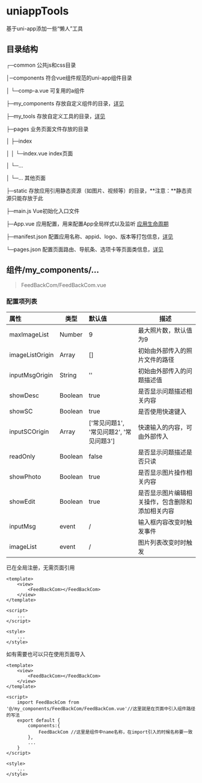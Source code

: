 # uniappTools
基于uni-app添加一些“懒人”工具

## 目录结构

┌─common                  公共js和css目录

│─components            符合vue组件规范的uni-app组件目录

│  └─comp-a.vue         可复用的a组件 

├─my_components     存放自定义组件的目录，[详见](https://uniapp.dcloud.io/component/web-view) 

├─my_tools             存放自定义工具的目录，[详见](https://uniapp.dcloud.io/platform?id=整体目录条件编译) 

├─pages                  业务页面文件存放的目录 

│  ├─index 

│  │  └─index.vue       index页面 

│  └─... 

│     └─...        			   其他页面 

├─static                存放应用引用静态资源（如图片、视频等）的目录，**注意：**静态资源只能存放于此 

├─main.js             Vue初始化入口文件 

├─App.vue               应用配置，用来配置App全局样式以及监听 [应用生命周期](https://uniapp.dcloud.io/collocation/frame/lifecycle?id=应用生命周期) 

├─manifest.json         配置应用名称、appid、logo、版本等打包信息，[详见](https://uniapp.dcloud.io/collocation/manifest) 

└─pages.json            配置页面路由、导航条、选项卡等页面类信息，[详见](https://uniapp.dcloud.io/collocation/pages)

## 组件/my_components/...

> FeedBackCom/FeedBackCom.vue

### 配置项列表

| 属性            | 类型    | 默认值                                  | 描述                                             |
| :-------------- | ------- | :-------------------------------------- | ------------------------------------------------ |
| maxImageList    | Number  | 9                                       | 最大照片数，默认值为9                            |
| imageListOrigin | Array   | []                                      | 初始由外部传入的照片文件的路径                   |
| inputMsgOrigin  | String  | ''                                      | 初始由外部传入的问题描述值                       |
| showDesc        | Boolean | true                                    | 是否显示问题描述相关内容                         |
| showSC          | Boolean | true                                    | 是否使用快速键入                                 |
| inputSCOrigin   | Array   | ['常见问题1', '常见问题2', '常见问题3'] | 快速输入的内容，可由外部传入                     |
| readOnly        | Boolean | false                                   | 是否显示问题描述是否只读                         |
| showPhoto       | Boolean | true                                    | 是否显示图片操作相关内容                         |
| showEdit        | Boolean | true                                    | 是否显示图片编辑相关操作，包含删除和添加相关内容 |
| inputMsg        | event   | /                                       | 输入框内容改变时触发事件                         |
| imageList       | event   | /                                       | 图片列表改变时时触发                             |

已在全局注册，无需页面引用

```vue
<template>
	<view>
        <FeedBackCom></FeedBackCom>
	</view>
</template>

<script>
	...
</script>

<style>
	...
</style>
```

如有需要也可以只在使用页面导入

```vue
<template>
	<view>
        <FeedBackCom></FeedBackCom>
	</view>
</template>

<script>
    import FeedBackCom from '@/my_components/FeedBackCom/FeedBackCom.vue'//这里就是在页面中引入组件路径的写法
	export default {
		components:{
			FeedBackCom //这里是组件中name名称，在import引入的时候名称要一致
		},
        ...
    }
</script>

<style>
	...
</style>
```

